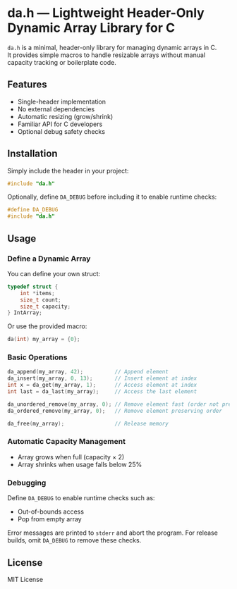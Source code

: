 # da.h — Lightweight Header-Only Dynamic Array Library for C

`da.h` is a minimal, header-only library for managing dynamic arrays in C.  
It provides simple macros to handle resizable arrays without manual capacity tracking or boilerplate code.

## Features

- Single-header implementation
- No external dependencies
- Automatic resizing (grow/shrink)
- Familiar API for C developers
- Optional debug safety checks

## Installation

Simply include the header in your project:

```c
#include "da.h"
````

Optionally, define `DA_DEBUG` before including it to enable runtime checks:

```c
#define DA_DEBUG
#include "da.h"
```

## Usage

### Define a Dynamic Array

You can define your own struct:

```c
typedef struct {
    int *items;
    size_t count;
    size_t capacity;
} IntArray;
```

Or use the provided macro:

```c
da(int) my_array = {0};
```

### Basic Operations

```c
da_append(my_array, 42);          // Append element
da_insert(my_array, 0, 13);       // Insert element at index
int x = da_get(my_array, 1);      // Access element at index
int last = da_last(my_array);     // Access the last element

da_unordered_remove(my_array, 0); // Remove element fast (order not preserved)
da_ordered_remove(my_array, 0);   // Remove element preserving order

da_free(my_array);                // Release memory
```

### Automatic Capacity Management

* Array grows when full (capacity × 2)
* Array shrinks when usage falls below 25%

### Debugging

Define `DA_DEBUG` to enable runtime checks such as:

* Out-of-bounds access
* Pop from empty array

Error messages are printed to `stderr` and abort the program.
For release builds, omit `DA_DEBUG` to remove these checks.

## License

MIT License
